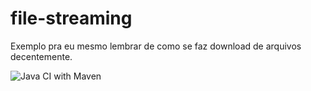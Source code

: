 # file-streaming
Exemplo pra eu mesmo lembrar de como se faz download de arquivos decentemente.

![Java CI with Maven](https://github.com/GabrielArsenio/file-streaming/workflows/Java%20CI%20with%20Maven/badge.svg)
